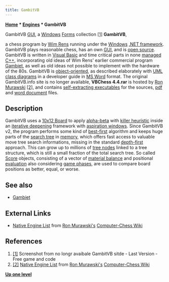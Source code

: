 ```yaml
---
title: GambitVB
---
```

**[Home](Home "Home") * [Engines](Engines "Engines") * GambitVB**

[](File:GambitVB.PNG) GambitVB [GUI](GUI "GUI"), a [Windows](Windows "Windows") [Forms](https://en.wikipedia.org/wiki/Windows_Forms) collection <a id="cite-note-1" href="#cite-ref-1">[1]</a>
**GambitVB**,

a chess program by [Wim Rens](Wim_Rens "Wim Rens") running under the [Windows](Windows "Windows") [.NET framework](https://en.wikipedia.org/wiki/.NET_Framework). GambitVB plays reasonable chess, has an own [GUI](GUI "GUI"), and is [open source](Category:Open_Source "Category:Open Source").
GambitVB is written in [Visual Basic](Basic "Basic") and time critical parts in none [managed](https://en.wikipedia.org/wiki/Managed_code) [C++](Cpp "Cpp"), incorporating old ideas of Wim Rens' earlier commercial program [Gambiet](Gambiet "Gambiet"), as well as old ideas not possible to implement with the hardware of the 80s.
GambitVB is [object-oriented](https://en.wikipedia.org/wiki/Object-orientation), as described elaborately with [UML](https://en.wikipedia.org/wiki/Unified_Modeling_Language) [class diagrams](https://en.wikipedia.org/wiki/Class_diagram) in a developer guide in [MS Word](https://en.wikipedia.org/wiki/Microsoft_Word) format.
The original GambitVB.info site is no longer available, **VBChess 4.4.rar** is hosted by [Ron Murawski](Ron_Murawski "Ron Murawski") <a id="cite-note-2" href="#cite-ref-2">[2]</a>,
and contains [self-extracting executables](https://en.wikipedia.org/wiki/Self-extracting_archive) for the sources, [pdf](https://en.wikipedia.org/wiki/PDF) and [word document](https://en.wikipedia.org/wiki/Microsoft_Word#File_formats) files.

## Description

GambitVB uses a [10x12 Board](10x12_Board "10x12 Board") to apply [alpha-beta](Alpha-Beta "Alpha-Beta") with [killer heuristic](Killer_Heuristic "Killer Heuristic") inside an [iterative deepening](Iterative_Deepening "Iterative Deepening") framework with [aspiration windows](Aspiration_Windows "Aspiration Windows"). Since GambitVB v2, the program performs some kind of [best-first](Best-First "Best-First") algorithm and keeps huge parts of the [search tree](Search_Tree "Search Tree") in [memory](Memory "Memory"),
which offers fast access to valuable move tree search informations, missing in the standard [depth-first](Depth-First "Depth-First") approach. This can grow up to millions of [tree nodes](Node "Node") linked to a tree structure, which is still a small fraction of the total search tree.
So called [Score](Score "Score") objects, consisting of a vector of [material balance](Material#Balance "Material") and positional [evaluation](Evaluation "Evaluation") also considering [game phases](Game_Phases "Game Phases"), are used to compare board positions as better, equal, or worse.

## See also

- [Gambiet](Gambiet "Gambiet")

## External Links

- [Native Engine List](http://computer-chess.org/doku.php?id=computer_chess:wiki:lists:native_engine_list) from [Ron Murawski's](Ron_Murawski "Ron Murawski") [Computer-Chess Wiki](http://computer-chess.org/doku.php?id=home)

## References

1. <a id="cite-ref-1" href="#cite-note-1">[1]</a> Screenshot from no longr avaibale GambitVB sitde - Last Version - Free game and code
1. <a id="cite-ref-2" href="#cite-note-2">[2]</a> [Native Engine List](http://computer-chess.org/doku.php?id=computer_chess:wiki:lists:native_engine_list) from [Ron Murawski's](Ron_Murawski "Ron Murawski") [Computer-Chess Wiki](http://computer-chess.org/doku.php?id=home)

**[Up one level](Engines "Engines")**

